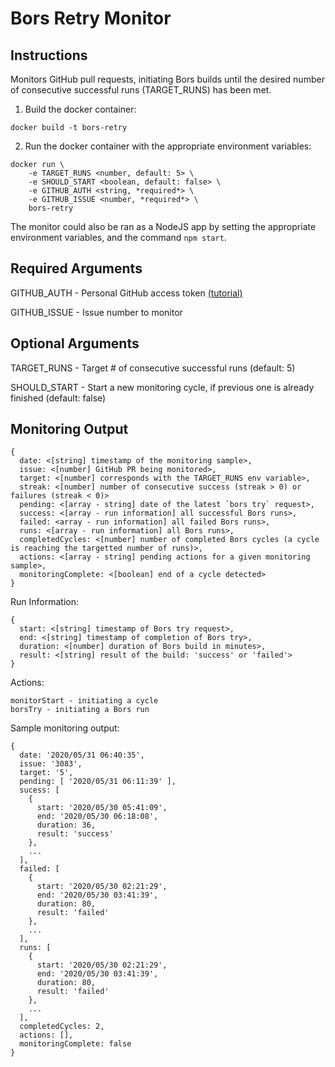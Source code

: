 Bors Retry Monitor
=================

Instructions
------------

Monitors GitHub pull requests, initiating Bors builds until the desired number of consecutive successful runs (TARGET_RUNS) has been met.

1. Build the docker container:
```
docker build -t bors-retry
```

2. Run the docker container with the appropriate environment variables:
```
docker run \
    -e TARGET_RUNS <number, default: 5> \
    -e SHOULD_START <boolean, default: false> \
    -e GITHUB_AUTH <string, *required*> \
    -e GITHUB_ISSUE <number, *required*> \
    bors-retry
```

The monitor could also be ran as a NodeJS app by setting the appropriate environment variables, and the command `npm start`.

Required Arguments
-----------------

GITHUB_AUTH - Personal GitHub access token [(tutorial)](https://help.github.com/en/github/authenticating-to-github/creating-a-personal-access-token-for-the-command-line)

GITHUB_ISSUE - Issue number to monitor

Optional Arguments
-----------------
TARGET_RUNS - Target # of consecutive successful runs (default: 5)

SHOULD_START - Start a new monitoring cycle, if previous one is already finished (default: false)

Monitoring Output
----------------
```
{
  date: <[string] timestamp of the monitoring sample>,
  issue: <[number] GitHub PR being monitored>,
  target: <[number] corresponds with the TARGET_RUNS env variable>,
  streak: <[number] number of consecutive success (streak > 0) or failures (streak < 0)>
  pending: <[array - string] date of the latest `bors try` request>,
  success: <[array - run information] all successful Bors runs>,
  failed: <array - run information] all failed Bors runs>,
  runs: <[array - run information] all Bors runs>,
  completedCycles: <[number] number of completed Bors cycles (a cycle is reaching the targetted number of runs)>,
  actions: <[array - string] pending actions for a given monitoring sample>,
  monitoringComplete: <[boolean] end of a cycle detected>
}
```

Run Information:
```
{
  start: <[string] timestamp of Bors try request>,
  end: <[string] timestamp of completion of Bors try>,
  duration: <[number] duration of Bors build in minutes>,
  result: <[string] result of the build: 'success' or 'failed'>
}
```

Actions:
```
monitorStart - initiating a cycle
borsTry - initiating a Bors run
```

Sample monitoring output:
```
{
  date: '2020/05/31 06:40:35',
  issue: '3083',
  target: '5',
  pending: [ '2020/05/31 06:11:39' ],
  sucess: [
    {
      start: '2020/05/30 05:41:09',
      end: '2020/05/30 06:18:08',
      duration: 36,
      result: 'success'
    },
    ...
  ],
  failed: [
    {
      start: '2020/05/30 02:21:29',
      end: '2020/05/30 03:41:39',
      duration: 80,
      result: 'failed'
    },
    ...
  ],
  runs: [
    {
      start: '2020/05/30 02:21:29',
      end: '2020/05/30 03:41:39',
      duration: 80,
      result: 'failed'
    },
    ...
  ],
  completedCycles: 2,
  actions: [],
  monitoringComplete: false
}
```
